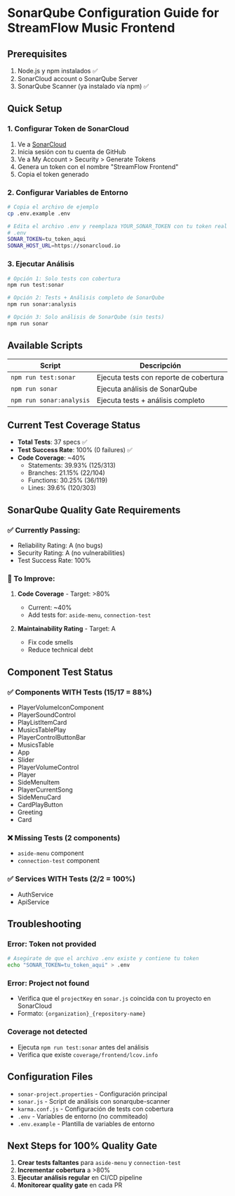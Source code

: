 # SonarQube Configuration Guide for StreamFlow Music Frontend

## Prerequisites
1. Node.js y npm instalados ✅
2. SonarCloud account o SonarQube Server
3. SonarQube Scanner (ya instalado vía npm) ✅

## Quick Setup

### 1. Configurar Token de SonarCloud
1. Ve a [SonarCloud](https://sonarcloud.io)
2. Inicia sesión con tu cuenta de GitHub
3. Ve a My Account > Security > Generate Tokens
4. Genera un token con el nombre "StreamFlow Frontend"
5. Copia el token generado

### 2. Configurar Variables de Entorno
```bash
# Copia el archivo de ejemplo
cp .env.example .env

# Edita el archivo .env y reemplaza YOUR_SONAR_TOKEN con tu token real
# .env
SONAR_TOKEN=tu_token_aqui
SONAR_HOST_URL=https://sonarcloud.io
```

### 3. Ejecutar Análisis
```bash
# Opción 1: Solo tests con cobertura
npm run test:sonar

# Opción 2: Tests + Análisis completo de SonarQube
npm run sonar:analysis

# Opción 3: Solo análisis de SonarQube (sin tests)
npm run sonar
```

## Available Scripts

| Script | Descripción |
|--------|-------------|
| `npm run test:sonar` | Ejecuta tests con reporte de cobertura |
| `npm run sonar` | Ejecuta análisis de SonarQube |
| `npm run sonar:analysis` | Ejecuta tests + análisis completo |

## Current Test Coverage Status
- **Total Tests**: 37 specs ✅
- **Test Success Rate**: 100% (0 failures) ✅
- **Code Coverage**: ~40%
  - Statements: 39.93% (125/313)
  - Branches: 21.15% (22/104)
  - Functions: 30.25% (36/119)
  - Lines: 39.6% (120/303)

## SonarQube Quality Gate Requirements

### ✅ Currently Passing:
- Reliability Rating: A (no bugs)
- Security Rating: A (no vulnerabilities)
- Test Success Rate: 100%

### 🎯 To Improve:
1. **Code Coverage** - Target: >80%
   - Current: ~40%
   - Add tests for: `aside-menu`, `connection-test`
   
2. **Maintainability Rating** - Target: A
   - Fix code smells
   - Reduce technical debt

## Component Test Status

### ✅ Components WITH Tests (15/17 = 88%)
- PlayerVolumeIconComponent
- PlayerSoundControl  
- PlayListItemCard
- MusicsTablePlay
- PlayerControlButtonBar
- MusicsTable
- App
- Slider
- PlayerVolumeControl
- Player
- SideMenuItem
- PlayerCurrentSong
- SideMenuCard
- CardPlayButton
- Greeting
- Card

### ❌ Missing Tests (2 components)
- `aside-menu` component
- `connection-test` component

### ✅ Services WITH Tests (2/2 = 100%)
- AuthService
- ApiService

## Troubleshooting

### Error: Token not provided
```bash
# Asegúrate de que el archivo .env existe y contiene tu token
echo "SONAR_TOKEN=tu_token_aqui" > .env
```

### Error: Project not found
- Verifica que el `projectKey` en `sonar.js` coincida con tu proyecto en SonarCloud
- Formato: `{organization}_{repository-name}`

### Coverage not detected
- Ejecuta `npm run test:sonar` antes del análisis
- Verifica que existe `coverage/frontend/lcov.info`

## Configuration Files

- `sonar-project.properties` - Configuración principal
- `sonar.js` - Script de análisis con sonarqube-scanner
- `karma.conf.js` - Configuración de tests con cobertura
- `.env` - Variables de entorno (no commiteado)
- `.env.example` - Plantilla de variables de entorno

## Next Steps for 100% Quality Gate
1. **Crear tests faltantes** para `aside-menu` y `connection-test`
2. **Incrementar cobertura** a >80%
3. **Ejecutar análisis regular** en CI/CD pipeline
4. **Monitorear quality gate** en cada PR
